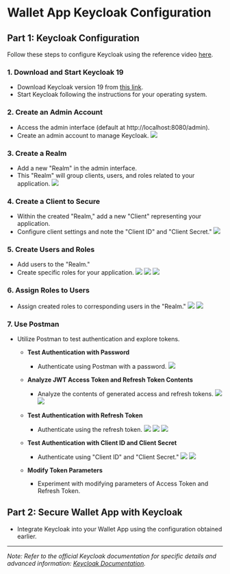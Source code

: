 # Wallet App Keycloak Configuration

## Part 1: Keycloak Configuration

Follow these steps to configure Keycloak using the reference video [here](https://www.youtube.com/watch?v=vNKVm2vTL2Q).

### 1. Download and Start Keycloak 19

- Download Keycloak version 19 from [this link](https://www.keycloak.org/downloads).
- Start Keycloak following the instructions for your operating system.

### 2. Create an Admin Account

- Access the admin interface (default at http://localhost:8080/admin).
- Create an admin account to manage Keycloak.
![](./screenshots/sc-1.png)

### 3. Create a Realm

- Add a new "Realm" in the admin interface.
- This "Realm" will group clients, users, and roles related to your application.
![](./screenshots/sc-2.png)

### 4. Create a Client to Secure

- Within the created "Realm," add a new "Client" representing your application.
- Configure client settings and note the "Client ID" and "Client Secret."
![](./screenshots/sc-3.png)

### 5. Create Users and Roles

- Add users to the "Realm."
- Create specific roles for your application.
![](./screenshots/sc-4.png)
![](./screenshots/sc-5.png)
![](./screenshots/sc-6.png)

### 6. Assign Roles to Users

- Assign created roles to corresponding users in the "Realm."
![](./screenshots/sc-7.png)
![](./screenshots/sc-8.png)

### 7. Use Postman

- Utilize Postman to test authentication and explore tokens.

  - **Test Authentication with Password**
    - Authenticate using Postman with a password.
  ![](./screenshots/sc-9.png)

  - **Analyze JWT Access Token and Refresh Token Contents**
    - Analyze the contents of generated access and refresh tokens.
  ![](./screenshots/sc-10.png)
  ![](./screenshots/sc-11.png)

  - **Test Authentication with Refresh Token**
    - Authenticate using the refresh token.
  ![](./screenshots/sc-12.png)
  ![](./screenshots/sc-13.png)
  ![](./screenshots/sc-14.png)

  - **Test Authentication with Client ID and Client Secret**
    - Authenticate using "Client ID" and "Client Secret."
  ![](./screenshots/sc-15.png)
  ![](./screenshots/sc-16.png)

  - **Modify Token Parameters**
    - Experiment with modifying parameters of Access Token and Refresh Token.

## Part 2: Secure Wallet App with Keycloak

- Integrate Keycloak into your Wallet App using the configuration obtained earlier.

---

*Note: Refer to the official Keycloak documentation for specific details and advanced information: [Keycloak Documentation](https://www.keycloak.org/documentation.html).*
